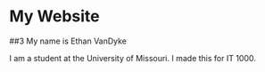 # My Website

##3 My name is Ethan VanDyke

I am a student at the University of Missouri. I made this for IT 1000. 
